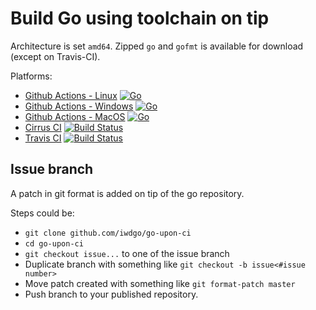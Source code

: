 


# Build Go using toolchain on tip

Architecture is set `amd64`.
Zipped `go` and `gofmt` is available for download (except on Travis-CI).

Platforms:
- [Github Actions - Linux](https://github.com/iwdgo/go-upon-ci) [![Go](https://github.com/iwdgo/go-upon-ci/actions/workflows/go.yml/badge.svg)](https://github.com/iwdgo/go-upon-ci/actions/workflows/go.yml)
- [Github Actions - Windows](https://github.com/iwdgo/go-upon-ci/tree/master-windows) [![Go](https://github.com/iwdgo/go-upon-ci/actions/workflows/go.yml/badge.svg?branch=master-windows)](https://github.com/iwdgo/go-upon-ci/actions/workflows/go.yml?query=branch%3Amaster-windows)
- [Github Actions - MacOS](https://github.com/iwdgo/go-upon-ci/tree/master-macos) [![Go](https://github.com/iwdgo/go-upon-ci/actions/workflows/go.yml/badge.svg?branch=master-macos)](https://github.com/iwdgo/go-upon-ci/actions/workflows/go.yml?query=branch%3Amaster-macos)
- [Cirrus CI](https://github.com/iwdgo/go-upon-ci/tree/cirrusci) [![Build Status](https://api.cirrus-ci.com/github/iwdgo/go-upon-ci.svg)](https://cirrus-ci.com/github/iwdgo/go-upon-ci)
- [Travis CI](https://github.com/iwdgo/go-upon-ci/tree/travisci) [![Build Status](https://app.travis-ci.com/iwdgo/go-upon-ci.svg?branch=master)](https://app.travis-ci.com/iwdgo/go-upon-ci)


## Issue branch

A patch in git format is added on tip of the go repository.

Steps could be:
- `git clone github.com/iwdgo/go-upon-ci`
- `cd go-upon-ci`
- `git checkout issue...` to one of the issue branch
- Duplicate branch with something like `git checkout -b issue<#issue number>`
- Move patch created with something like `git format-patch master` 
- Push branch to your published repository.
